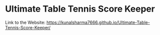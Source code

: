 # Ultimate Table Tennis Score Keeper
Link to the Website: https://kunalsharma7666.github.io/Ultimate-Table-Tennis-Score-Keeper/
